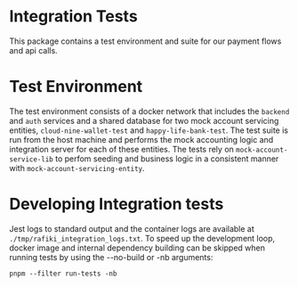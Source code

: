 # Integration Tests

This package contains a test environment and suite for our payment flows and api calls.

# Test Environment

The test environment consists of a docker network that includes the `backend` and `auth` services and a shared database for two mock account servicing entities, `cloud-nine-wallet-test` and `happy-life-bank-test`. The test suite is run from the host machine and performs the mock accounting logic and integration server for each of these entities. The tests rely on `mock-account-service-lib` to perfom seeding and business logic in a consistent manner with `mock-account-servicing-entity`.

# Developing Integration tests

Jest logs to standard output and the container logs are available at `./tmp/rafiki_integration_logs.txt`. To speed up the development loop, docker image and internal dependency building can be skipped when running tests by using the --no-build or -nb arguments:

    pnpm --filter run-tests -nb
